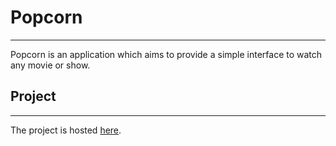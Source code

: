 # Popcorn
***
Popcorn is an application which aims to provide a simple interface to watch any movie or show.

## Project
***
The project is hosted [here](https://github.com/bbougot/Popcorn).